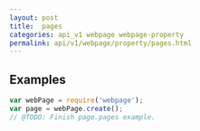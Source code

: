 ```yaml
---
layout: post
title:  pages
categories: api_v1 webpage webpage-property
permalink: api/v1/webpage/property/pages.html
---
```


## Examples

```javascript
var webPage = require('webpage');
var page = webPage.create();
// @TODO: Finish page.pages example.
```









